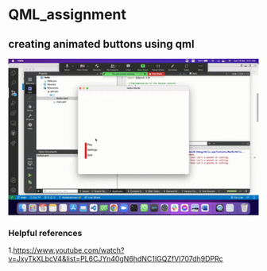 # QML_assignment
## creating animated buttons using qml
![alt text](qml_Assignment.gif)

### Helpful references
1.https://www.youtube.com/watch?v=JxyTkXLbcV4&list=PL6CJYn40gN6hdNC1IGQZfVI707dh9DPRc

